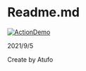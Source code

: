 # Readme.md

[![ActionDemo](https://github.com/EulerTao/ActionTest/actions/workflows/Demo.yml/badge.svg)](https://github.com/EulerTao/ActionTest/actions/workflows/Demo.yml)

2021/9/5

Create by Atufo
